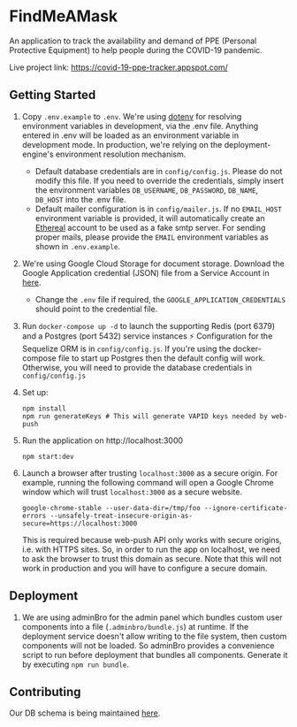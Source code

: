 # FindMeAMask

An application to track the availability and demand of PPE (Personal Protective
Equipment) to help people during the COVID-19 pandemic.

Live project link: https://covid-19-ppe-tracker.appspot.com/

## Getting Started
1. Copy `.env.example` to `.env`.
   We're using [dotenv](https://www.npmjs.com/package/dotenv) for resolving environment
   variables in development, via the .env file. Anything entered in .env will be loaded 
   as an environment variable in development mode. In production, we're relying on the 
   deployment-engine's environment resolution mechanism.
   - Default database credentials are in `config/config.js`. Please do not modify this 
   file. If you need to override the credentials, simply insert the environment variables
   `DB_USERNAME`, `DB_PASSWORD`, `DB_NAME`, `DB_HOST` into the .env file.
   - Default mailer configuration is in `config/mailer.js`. If no `EMAIL_HOST` environment
   variable is provided, it will automatically create an [Ethereal](https://ethereal.email/)
   account to be used as a fake smtp server. For sending proper mails, please provide the
   `EMAIL` environment variables as shown in `.env.example`.
2. We're using Google Cloud Storage for document storage.
   Download the Google Application credential (JSON) file from a Service Account in
   [here](https://console.cloud.google.com/apis/credentials?project=covid-19-ppe-tracker).
   - Change the `.env` file if required, the `GOOGLE_APPLICATION_CREDENTIALS`
     should point to the credential file.
3. Run `docker-compose up -d` to launch the supporting Redis (port 6379) and a
   Postgres (port 5432) service instances :zap:
   Configuration for the Sequelize ORM is in `config/config.js`. If you're using the docker-compose
   file to start up Postgres then the default config will work. Otherwise, you will need to 
   provide the database credentials in `config/config.js`
4. Set up:
   ```
   npm install
   npm run generateKeys # This will generate VAPID keys needed by web-push 
   ```
5. Run the application on http://localhost:3000
   ```
   npm start:dev
   ```
6. Launch a browser after trusting `localhost:3000` as a secure origin. For
   example, running the following command will open a Google Chrome window which
   will trust `localhost:3000` as a secure website.
   ```
   google-chrome-stable --user-data-dir=/tmp/foo --ignore-certificate-errors --unsafely-treat-insecure-origin-as-secure=https://localhost:3000
   ```

   This is required because web-push API only works with secure origins,
   i.e. with HTTPS sites. So, in order to run the app on localhost, we need to
   ask the browser to trust this domain as secure. Note that this will not work
   in production and you will have to configure a secure domain.

## Deployment
1. We are using adminBro for the admin panel which bundles custom user components
   into a file (`.adminbro/bundle.js`) at runtime. If the deployment service 
   doesn't allow writing to the file system, then custom components will not
   be loaded. So adminBro provides a convenience script to run before 
   deployment that bundles all components. 
   Generate it by executing `npm run bundle`.
   
## Contributing
Our DB schema is being maintained [here][dbschema].

[dbschema]: https://dbdesigner.page.link/2YFG3DgM3EjhmcUk9
